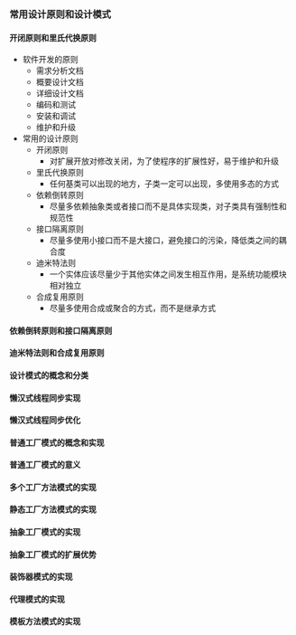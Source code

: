 ### 常用设计原则和设计模式

#### 开闭原则和里氏代换原则

+ 软件开发的原则
  + 需求分析文档
  + 概要设计文档
  + 详细设计文档
  + 编码和测试
  + 安装和调试
  + 维护和升级
+ 常用的设计原则
  + 开闭原则
    + 对扩展开放对修改关闭，为了使程序的扩展性好，易于维护和升级
  + 里氏代换原则
    + 任何基类可以出现的地方，子类一定可以出现，多使用多态的方式
  + 依赖倒转原则
    + 尽量多依赖抽象类或者接口而不是具体实现类，对子类具有强制性和规范性
  + 接口隔离原则
    + 尽量多使用小接口而不是大接口，避免接口的污染，降低类之间的耦合度
  + 迪米特法则
    + 一个实体应该尽量少于其他实体之间发生相互作用，是系统功能模块相对独立
  + 合成复用原则
    + 尽量多使用合成或聚合的方式，而不是继承方式

#### 依赖倒转原则和接口隔离原则

#### 迪米特法则和合成复用原则

#### 设计模式的概念和分类

#### 懒汉式线程同步实现

#### 懒汉式线程同步优化

#### 普通工厂模式的概念和实现

#### 普通工厂模式的意义

#### 多个工厂方法模式的实现

#### 静态工厂方法模式的实现

#### 抽象工厂模式的实现

#### 抽象工厂模式的扩展优势

#### 装饰器模式的实现

#### 代理模式的实现

#### 模板方法模式的实现